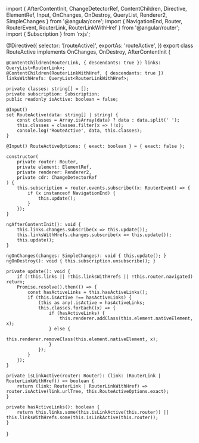 import { AfterContentInit, ChangeDetectorRef, ContentChildren, Directive, ElementRef, Input, OnChanges, OnDestroy, QueryList, Renderer2, SimpleChanges } from '@angular/core';
import { NavigationEnd, Router, RouterEvent, RouterLink, RouterLinkWithHref } from '@angular/router';
import { Subscription } from 'rxjs';

@Directive({
	selector: '[routeActive]',
	exportAs: 'routeActive',
})
export class RouteActive implements OnChanges, OnDestroy, AfterContentInit {

	@ContentChildren(RouterLink, { descendants: true }) links: QueryList<RouterLink>;
	@ContentChildren(RouterLinkWithHref, { descendants: true })
	linksWithHrefs: QueryList<RouterLinkWithHref>;

	private classes: string[] = [];
	private subscription: Subscription;
	public readonly isActive: boolean = false;

	@Input()
	set RouteActive(data: string[] | string) {
		const classes = Array.isArray(data) ? data : data.split(' ');
		this.classes = classes.filter(x => !!x);
		console.log('RouteActive', data, this.classes);
	}

	@Input() RouteActiveOptions: { exact: boolean } = { exact: false };

	constructor(
		private router: Router,
		private element: ElementRef,
		private renderer: Renderer2,
		private cdr: ChangeDetectorRef
	) {
		this.subscription = router.events.subscribe((x: RouterEvent) => {
			if (x instanceof NavigationEnd) {
				this.update();
			}
		});
	}

	ngAfterContentInit(): void {
		this.links.changes.subscribe(x => this.update());
		this.linksWithHrefs.changes.subscribe(x => this.update());
		this.update();
	}

	ngOnChanges(changes: SimpleChanges): void { this.update(); }
	ngOnDestroy(): void { this.subscription.unsubscribe(); }

	private update(): void {
		if (!this.links || !this.linksWithHrefs || !this.router.navigated) return;
		Promise.resolve().then(() => {
			const hasActiveLinks = this.hasActiveLinks();
			if (this.isActive !== hasActiveLinks) {
				(this as any).isActive = hasActiveLinks;
				this.classes.forEach((x) => {
					if (hasActiveLinks) {
						this.renderer.addClass(this.element.nativeElement, x);
					} else {
						this.renderer.removeClass(this.element.nativeElement, x);
					}
				});
			}
		});
	}

	private isLinkActive(router: Router): (link: (RouterLink | RouterLinkWithHref)) => boolean {
		return (link: RouterLink | RouterLinkWithHref) => router.isActive(link.urlTree, this.RouteActiveOptions.exact);
	}

	private hasActiveLinks(): boolean {
		return this.links.some(this.isLinkActive(this.router)) || this.linksWithHrefs.some(this.isLinkActive(this.router));
	}

}
